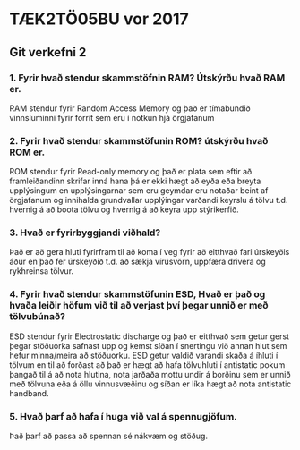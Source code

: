# TÆK2TÖ05BU vor 2017
## Git verkefni 2
### 1. Fyrir hvað stendur skammstöfnin RAM? Útskýrðu hvað RAM er.
RAM stendur fyrir Random Access Memory og það er tímabundið vinnsluminni fyrir forrit sem eru í notkun hjá örgjafanum
### 2. Fyrir hvað stendur skammstöfunin ROM? útskýrðu hvað ROM er.
ROM stendur fyrir Read-only memory og það er plata sem eftir að framleiðandinn skrifar inná hana þá er ekki hægt að eyða eða breyta upplýsingum en upplýsingarnar sem eru geymdar eru notaðar beint af örgjafanum og innihalda grundvallar upplýingar varðandi keyrslu á tölvu t.d. hvernig á að boota tölvu og hvernig á að keyra upp stýrikerfið.
### 3. Hvað er fyrirbyggjandi viðhald?
Það er að gera hluti fyrirfram til að koma í veg fyrir að eitthvað fari úrskeyðis áður en það fer úrskeyðið t.d. að sækja vírúsvörn, uppfæra drivera og rykhreinsa tölvur.
### 4. Fyrir hvað stendur skammstöfunin ESD, Hvað er það og hvaða leiðir höfum við til að verjast því þegar unnið er með tölvubúnað?
ESD stendur fyrir Electrostatic discharge og það er eitthvað sem getur gerst þegar stöðuorka safnast upp og kemst síðan í snertingu við annan hlut sem hefur minna/meira að stöðuorku. ESD getur valdið varandi skaða á íhluti í tölvum en til að forðast að það er hægt að hafa tölvuhluti í antistatic pokum þangað til á að nota hlutina, nota jarðaða mottu undir á borðinu sem er unnið með tölvuna eða á öllu vinnusvæðinu og síðan er líka hægt að nota antistatic handband.
### 5. Hvað þarf að hafa í huga við val á spennugjöfum.
Það þarf að passa að spennan sé nákvæm og stöðug. 
